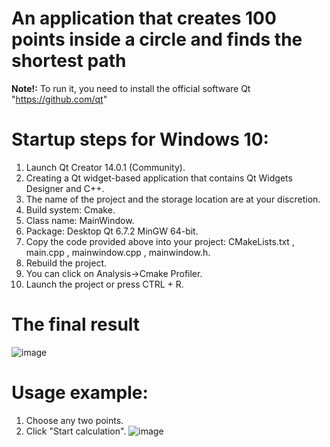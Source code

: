 # An application that creates 100 points inside a circle and finds the shortest path
**Note!:** To run it, you need to install the official software Qt "https://github.com/qt"

# Startup steps for Windows 10:
1. Launch Qt Creator 14.0.1 (Community).
2. Creating a Qt widget-based application that contains Qt Widgets Designer and C++.
3. The name of the project and the storage location are at your discretion.
4. Build system: Cmake.
5. Class name: MainWindow.
6. Package: Desktop Qt 6.7.2 MinGW 64-bit.
7. Copy the code provided above into your project: CMakeLists.txt , main.cpp , mainwindow.cpp , mainwindow.h.
8. Rebuild the project.
9. You can click on Analysis->Cmake Profiler.
10. Launch the project or press CTRL + R.

# The final result
![image](https://github.com/user-attachments/assets/ef7baffe-3e74-4de2-a227-2cc1c463d2cc)

# Usage example:
1. Choose any two points.
2. Click "Start calculation".
![image](https://github.com/user-attachments/assets/a771d028-ea3d-4928-8559-b7d9bf2c95bf)
